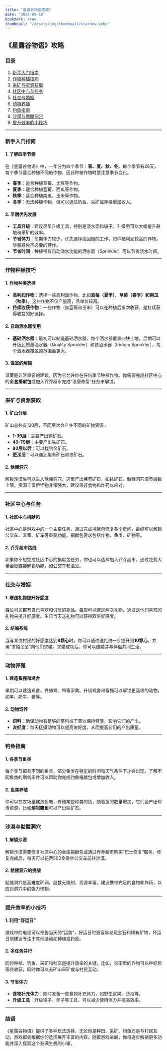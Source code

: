 ```yaml
---
title: "星露谷物语攻略"
date: "2024-09-18"
bookmark: true
thumbnail: "/assets/img/thumbnail/stardew.webp"
---
```


## 《星露谷物语》攻略

### 目录
1. [新手入门指南](#新手入门指南)
2. [作物种植技巧](#作物种植技巧)
3. [采矿与资源获取](#采矿与资源获取)
4. [社区中心与任务](#社区中心与任务)
5. [社交与婚姻](#社交与婚姻)
6. [动物养殖](#动物养殖)
7. [钓鱼指南](#钓鱼指南)
8. [沙漠与骷髅洞穴](#沙漠与骷髅洞穴)
9. [提升效率的小技巧](#提升效率的小技巧)

---

### 新手入门指南

#### 1. 了解四季节奏
在《星露谷物语》中，一年分为四个季节：**春、夏、秋、冬**。每个季节有28天，每个季节适合种植不同的作物，因此种植作物时要注意季节变化。

- **春季**：适合种植草莓、土豆等作物。
- **夏季**：适合种植蓝莓、西瓜等作物。
- **秋季**：适合种植南瓜、玉米等作物。
- **冬季**：无法种植作物，但可以通过钓鱼、采矿或养殖增加收入。

#### 2. 早期优先发展
- **工具升级**：建议尽早升级工具，特别是浇水壶和镐子。升级后可以大幅提升耕地和采矿的效率。
- **节省体力**：前期体力较少，优先选择高回报的工作，如种植利润较高的作物，尽量避免不必要的劳作。
- **节省时间**：种植带有自动浇水功能的洒水器（Sprinkler）可以节省浇水时间。

---

### 作物种植技巧

#### 1. 作物种类选择
- **高利润作物**：选择一些高利润作物，比如**蓝莓（夏季）**、**草莓（春季）**和**南瓜（秋季）**，这些作物不仅产量高，且单价较高。
- **持续收获作物**：一些作物（如蓝莓和玉米）可以在种植后多次收获，是持续获得收益的好选择。

#### 2. 自动洒水器使用
- **基础洒水器**：最初可以制造基础洒水器，每个洒水器覆盖四块土地。后期可以升级到质量洒水器（Quality Sprinkler）和铱洒水器（Iridium Sprinkler），每个洒水器覆盖的范围会更大。

#### 3. 温室的解锁
温室是非常重要的建筑，因为它允许你在任何季节种植作物。你需要完成社区中心的**全套捐献包**或加入乔乔超市完成“温室修复”任务来解锁。

---

### 采矿与资源获取

#### 1. 矿山分层
矿山总共有120层，不同层次会产生不同的矿物资源：
- **1-39层**：主要产出铜矿石。
- **40-79层**：主要产出铁矿石。
- **80层以后**：可以找到金矿石。
- **更深层**：可以遇到稀有矿石如铱矿石。

#### 2. 骷髅洞穴
解锁沙漠后可以进入骷髅洞穴，这里产出稀有矿石，如铱矿石。骷髅洞穴没有层数上限，资源丰富但怪物非常强大，建议带好食物和炸药以应对。

---

### 社区中心与任务

#### 1. 社区中心捐献包
社区中心是游戏中的一个主要任务，通过完成捐献包修复各个房间，最终可以解锁公交车、温室、矿车等重要功能。捐献包要求包括作物、鱼类、矿物等。

#### 2. 乔乔超市路线
如果你不想完成社区中心的捐献包任务，你也可以选择加入乔乔超市。通过花费大量金钱直接解锁功能，如公交车和温室。

---

### 社交与婚姻

#### 1. 赠送礼物提升好感度
每位村民都有自己喜欢和讨厌的物品。每周可以赠送两次礼物，通过送他们喜欢的礼物来提升好感度。生日当天送礼物可以获得双倍好感度。

#### 2. 结婚系统
当与某位村民的好感度达到**8颗心**时，你可以通过送礼进一步提升到**10颗心**，并用“求婚吊坠”向他们求婚。求婚成功后，你可以结婚并与伴侣共同生活。

---

### 动物养殖

#### 1. 建造畜棚和鸡舍
早期可以建造鸡舍，养殖鸡、鸭等家禽。升级鸡舍和畜棚可以解锁更高级的动物，如羊、奶牛、猪等。

#### 2. 动物饲养
- **饲料**：确保动物有足够的草料或干草以保持健康，影响它们的产出。
- **友好度**：每天抚摸动物可以提高友好度，从而提高它们的产出质量。

---

### 钓鱼指南

#### 1. 各季节鱼类
每个季节都有不同的鱼类，部分鱼类在特定的时间和天气条件下才会出现。了解不同鱼类的刷新条件可以帮助你完成钓鱼捐献包或增加收入。

#### 2. 鱼类养殖
你可以在农场里建造鱼塘，养殖某些种类的鱼，随着鱼的数量增加，它们会产出珍贵资源，比如**熔岩鳗鱼**可以产出铱矿石。

---

### 沙漠与骷髅洞穴

#### 1. 解锁沙漠
解锁沙漠需要修复社区中心的金库捐献包或通过乔乔超市购买“巴士修复”服务。修复完成后，每天可以花费500金乘坐公交车前往沙漠。

#### 2. 骷髅洞穴的挑战
骷髅洞穴是高难度矿洞，层数无限制，资源丰富。建议携带充足的食物和炸药，以应对洞穴中的强力怪物。

---

### 提升效率的小技巧

#### 1. 利用“好运日”
游戏中的电视可以预告当天的“运势”，好运日时更容易发现宝石和稀有矿物，坏运日则建议专注于其他活动如种植或钓鱼。

#### 2. 多任务并行
同时种植、钓鱼、采矿和社交是提升效率的关键。比如，农田里的作物可以种好后等待收获，同时你可以去矿山采矿或与村民互动。

#### 3. 节省体力
- **食物补充体力**：随时准备一些食物补充体力，如野生浆果、沙拉等。
- **升级工具**：升级镐子、斧子等工具，可以减少使用体力并提高效率。

---

### 结语
《星露谷物语》提供了多种玩法选择，无论你是种田、采矿、钓鱼还是与村民互动，游戏都会根据你的选择展开丰富的内容。随着游戏进展，你将逐步解锁更多功能并深入探索这个充满生机的小镇。